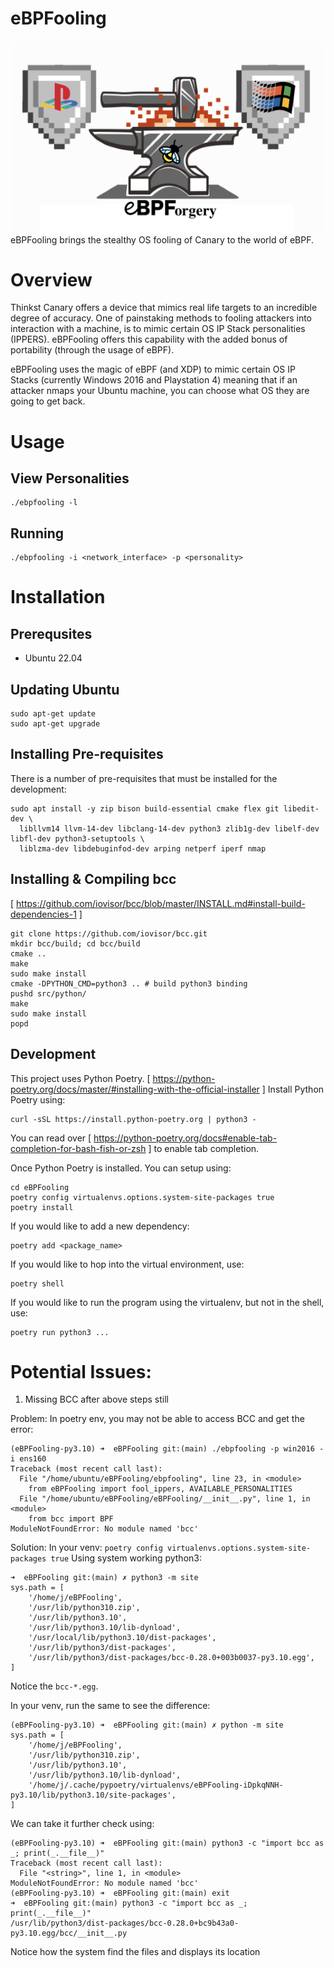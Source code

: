 # eBPFooling

<img src="docs/logo.png" width="800" style="float: left">
eBPFooling brings the stealthy OS fooling of Canary to the world of eBPF.


# Overview

Thinkst Canary offers a device that mimics real life targets to an incredible degree of accuracy. One of painstaking methods to fooling attackers into interaction with a machine, is to mimic certain OS IP Stack personalities (IPPERS). eBPFooling offers this capability with the added bonus of portability (through the usage of eBPF).

eBPFooling uses the magic of eBPF (and XDP) to mimic certain OS IP Stacks (currently Windows 2016 and Playstation 4) meaning that if an attacker nmaps your Ubuntu machine, you can choose what OS they are going to get back.

# Usage
## View Personalities
```
./ebpfooling -l
```

## Running
```
./ebpfooling -i <network_interface> -p <personality>
```

# Installation
## Prerequsites
 - Ubuntu 22.04

## Updating Ubuntu
```
sudo apt-get update
sudo apt-get upgrade
```

## Installing Pre-requisites

There is a number of pre-requisites that must be installed for the development:

```
sudo apt install -y zip bison build-essential cmake flex git libedit-dev \
  libllvm14 llvm-14-dev libclang-14-dev python3 zlib1g-dev libelf-dev libfl-dev python3-setuptools \
  liblzma-dev libdebuginfod-dev arping netperf iperf nmap
```

## Installing & Compiling bcc
[ https://github.com/iovisor/bcc/blob/master/INSTALL.md#install-build-dependencies-1 ]
```
git clone https://github.com/iovisor/bcc.git
mkdir bcc/build; cd bcc/build
cmake ..
make
sudo make install
cmake -DPYTHON_CMD=python3 .. # build python3 binding
pushd src/python/
make
sudo make install
popd
```

## Development
This project uses Python Poetry.
[ https://python-poetry.org/docs/master/#installing-with-the-official-installer ]
Install Python Poetry using:
```
curl -sSL https://install.python-poetry.org | python3 -
```

You can read over [ https://python-poetry.org/docs#enable-tab-completion-for-bash-fish-or-zsh ] to enable
tab completion.

Once Python Poetry is installed. You can setup using:
```
cd eBPFooling
poetry config virtualenvs.options.system-site-packages true
poetry install
```

If you would like to add a new dependency:
```
poetry add <package_name>
```

If you would like to hop into the virtual environment, use:
```
poetry shell
```

If you would like to run the program using the virtualenv, but not in the shell, use:
```
poetry run python3 ...
```


# Potential Issues:

1. Missing BCC after above steps still

Problem: In poetry env, you may not be able to access BCC and get the error:
```
(eBPFooling-py3.10) ➜  eBPFooling git:(main) ./ebpfooling -p win2016 -i ens160
Traceback (most recent call last):
  File "/home/ubuntu/eBPFooling/ebpfooling", line 23, in <module>
    from eBPFooling import fool_ippers, AVAILABLE_PERSONALITIES
  File "/home/ubuntu/eBPFooling/eBPFooling/__init__.py", line 1, in <module>
    from bcc import BPF
ModuleNotFoundError: No module named 'bcc'
```

Solution:
In your venv: `poetry config virtualenvs.options.system-site-packages true`
Using system working python3:
```
➜  eBPFooling git:(main) ✗ python3 -m site
sys.path = [
    '/home/j/eBPFooling',
    '/usr/lib/python310.zip',
    '/usr/lib/python3.10',
    '/usr/lib/python3.10/lib-dynload',
    '/usr/local/lib/python3.10/dist-packages',
    '/usr/lib/python3/dist-packages',
    '/usr/lib/python3/dist-packages/bcc-0.28.0+003b0037-py3.10.egg',
]
```
Notice the `bcc-*.egg`.

In your venv, run the same to see the difference:
```
(eBPFooling-py3.10) ➜  eBPFooling git:(main) ✗ python -m site
sys.path = [
    '/home/j/eBPFooling',
    '/usr/lib/python310.zip',
    '/usr/lib/python3.10',
    '/usr/lib/python3.10/lib-dynload',
    '/home/j/.cache/pypoetry/virtualenvs/eBPFooling-iDpkqNNH-py3.10/lib/python3.10/site-packages',
]
```

We can take it further check using:
```
(eBPFooling-py3.10) ➜  eBPFooling git:(main) python3 -c "import bcc as _; print(_.__file__)"
Traceback (most recent call last):
  File "<string>", line 1, in <module>
ModuleNotFoundError: No module named 'bcc'
(eBPFooling-py3.10) ➜  eBPFooling git:(main) exit
➜  eBPFooling git:(main) python3 -c "import bcc as _; print(_.__file__)"
/usr/lib/python3/dist-packages/bcc-0.28.0+bc9b43a0-py3.10.egg/bcc/__init__.py
```
Notice how the system find the files and displays its location
